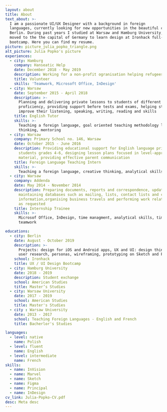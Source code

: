 ```yaml
---
layout: about
title: About
text_about: >-
  I am a passionate UI/UX Designer with a background in foreign
  languages, currently looking for new opportunities in the beautiful city of
  Berlin. During past years I studied at Warsaw and Hamburg University, then I
  moved to the the capital of Germany to learn design at Ironhack full-time design
  bootcamp. Here you can find my resume.
picture: picture_julia_popko_triangle.png
alt_picture: Julia Popko's picture
experiences:
  - city: Hamburg
    company: Hanseatic Help
    date: December 2018 - May 2019
    description: Working for a non-profit ogranisation helping refugees in need
    title: Volunteer
    skills: 'Teamwork, Microsoft Office, InDesign'
  - city: Warsaw
    date: September 2015 - April 2018
    description: >-
      Planning and delivering private lessons to students of different levels of
      proficiency, providing support before tests and exams, helping students to
      improve their listening, speaking, writing, reading and skills
    title: English Tutor
    skills: >-
      Teaching a foreign language, goal oriented teaching methodology lateral
      thinking, mentoring
  - city: Warsaw
    company: Primary School no. 146, Warsaw
    date: October 2015 - June 2016
    description: Providing educational support for English language primary school
      students grades 4-6, designing lesson plans focused in level-appropriate
      material, providing effective parent communication
    title: Foreign Language Teaching Intern
    skills: >-
      Teaching a foreign language, creative thinking, analytical skills
  - city: Warsaw
    company: Addenda
    date: May 2014 - November 2014
    description: Preparing documents, reports and correspondence, updating and 
      maintaining databases such as mailing, lists, contact lists and client 
      information,organising business travels and performing work related errands 
      as requested
    title: Internship Trainee
    skills: >-
      Microsof Office, InDesign, time managment, analytical skills, time management, 
      teamwork

educations:
  - city: Berlin
    date: August - October 2019
    description: >-
      Projects: design for iOS and Android apps, UX and UI: design thinking,
      user research, personas, wireframing, prototyping on Sketch and Principle
    school: Ironhack
    title: UX / UI Design Bootcamp
  - city: Hamburg University
    date: 2018 - 2019
    description: Student exchange
    school: American Studies
    title: Master’s Studies
  - city: Warsaw University
    date: 2017 - 2019
    school: American Studies
    title: Master's Studies
  - city : Warsaw University
    date: 2013 - 2017
    school: Teaching Foreign Languages - English and French
    title: Bacherlor's Studies

languages:
  - level: native
    name: Polish
  - level: fluent
    name: English
  - level: intermediate
    name: French
skills:
  - name: InVision
  - name: Marvel
  - name: Sketch
  - name: Figma
  - name: Principal
  - name: InDesign
cv_link: Julia-Popko-CV.pdf
desc: Meta desc
---
```


